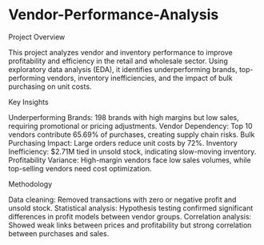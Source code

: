 # Vendor-Performance-Analysis

Project Overview

This project analyzes vendor and inventory performance to improve profitability and efficiency in the retail and wholesale sector. Using exploratory data analysis (EDA), it identifies underperforming brands, top-performing vendors, inventory inefficiencies, and the impact of bulk purchasing on unit costs.

Key Insights

Underperforming Brands: 198 brands with high margins but low sales, requiring promotional or pricing adjustments.
Vendor Dependency: Top 10 vendors contribute 65.69% of purchases, creating supply chain risks.
Bulk Purchasing Impact: Large orders reduce unit costs by 72%.
Inventory Inefficiency: $2.71M tied in unsold stock, indicating slow-moving inventory.
Profitability Variance: High-margin vendors face low sales volumes, while top-selling vendors need cost optimization.

Methodology

Data cleaning: Removed transactions with zero or negative profit and unsold stock.
Statistical analysis: Hypothesis testing confirmed significant differences in profit models between vendor groups.
Correlation analysis: Showed weak links between prices and profitability but strong correlation between purchases and sales.

